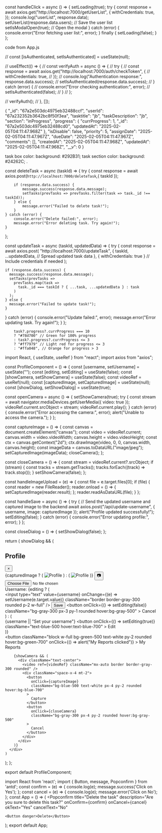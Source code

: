 const handleClick = async () => {
    setLoading(true);
    try {
      const response = await axios.get("http://localhost:7000/getUserList", {
        withCredentials: true,
      });
      console.log("userList", response.data);
      setUserList(response.data.users); // Save the user list
      setIsModalOpen(true); // Open the modal
    } catch (error) {
      console.error("Error fetching user list:", error);
    } finally {
      setLoading(false);
    }
  };  
  
  
  code from App.js
  
  // const [isAuthenticated, setIsAuthenticated] = useState(null); 

  // useEffect(() => {
  //   const verifyAuth = async () => {
  //     try {
  //       const response = await axios.get("http://localhost:7000/auth/checkToken", {
  //         withCredentials: true, 
  //       });
  //       console.log("Authentication response:", response.data.success);
  //       setIsAuthenticated(response.data.success);
  //     } catch (error) {
  //       console.error("Error checking authentication:", error);
  //       setIsAuthenticated(false);
  //     }
  //   };
  
  //   verifyAuth();
  // }, []);


  {
    "_id": "67a2e503dc4975eb32488ccf",
    "userId": "67a232352b3642bc8f50f3ea",
    "tasktitle": "jb",
    "taskDescription": "jb",
    "section": "inProgress",
    "progress": {
        "currProgress": 1,
        "_id": "67a2e503dc4975eb32488cd0",
        "updatedAt": "2025-02-05T04:11:47.968Z"
    },
    "isDisable": false,
    "priority": 5,
    "assignDate": "2025-02-05T04:11:47.967Z",
    "dueDate": "2025-02-05T04:11:47.967Z",
    "comments": [],
    "createdAt": "2025-02-05T04:11:47.968Z",
    "updatedAt": "2025-02-05T04:11:47.968Z",
    "__v": 0
}

task box color: background: #292B31;
task section color: background: #24262C;
.


const deleteTask = async (taskId) => {
    try {
        const response = await axios.post(`http://localhost:7000/deleteTask`,{ taskId });
        
        if (response.data.success) {
            message.success(response.data.message);
            setTasks(prevTasks => prevTasks.filter(task => task._id !== taskId)); 
        } else {
            message.error("Failed to delete task!");
        }
    } catch (error) {
        console.error("Delete failed:", error);
        message.error("Error deleting task. Try again!");
    }
};

const updateTask = async (taskId, updatedData) => {
  try {
    const response = await axios.post(
      "http://localhost:7000/updateTask",
      {
        taskId,
        ...updatedData, // Spread updated task data
      },
      { withCredentials: true } // Include credentials if needed
    );

    if (response.data.success) {
      message.success(response.data.message);
      setTasks(prevTasks =>
        prevTasks.map(task =>
          task._id === taskId ? { ...task, ...updatedData } : task
        )
      );
    } else {
      message.error("Failed to update task!");
    }
  } catch (error) {
    console.error("Update failed:", error);
    message.error("Error updating task. Try again!");
  }
};

        task?.progress?.currProgress === 10
        ? "#78d700" // Green for 100% progress
        : task?.progress?.currProgress <= 3
        ? "#ff7979" // Light red for progress <= 3
        : "#ffa048", // Orange for progress > 3




<!-- <Droppable droppableId="sections" type="section" direction="horizontal">
            {(provided) => (
              <div
                ref={provided.innerRef}
                {...provided.droppableProps}
                className="h-[84%] overflow-x-auto flex items-center gap-3 flex-nowrap w-full p-5">
                {userData.sections.map((elem, index) => (
                  <Draggable key={elem} draggableId={elem} index={index}>
                    {(provided) => (
                      <div
                        ref={provided.innerRef}
                        {...provided.draggableProps}
                        {...provided.dragHandleProps}>
                        <TaskSection sectionName={elem} mode={mode} reTrigger={setReTrigger} />
                      </div>
                    )}
                  </Draggable>
                ))}
                {provided.placeholder}
              </div>
            )}
          </Droppable> -->

<!-- import React, { useState, useRef } from "react";
import axios from "axios";

const ProfileComponent = () => {
  const [username, setUsername] = useState("");
  const [editing, setEditing] = useState(false);
  const [showCamera, setShowCamera] = useState(false);
  const videoRef = useRef(null);
  const [capturedImage, setCapturedImage] = useState(null);

  const openCamera = async () => {
    setShowCamera(true);
    try {
      const stream = await navigator.mediaDevices.getUserMedia({ video: true });
      videoRef.current.srcObject = stream;
      videoRef.current.play();
    } catch (error) {
      console.error("Error accessing the camera:", error);
      alert("Unable to access the camera.");
    }
  };

  const captureImage = () => {
    const canvas = document.createElement("canvas");
    const video = videoRef.current;
    canvas.width = video.videoWidth;
    canvas.height = video.videoHeight;
    const ctx = canvas.getContext("2d");
    ctx.drawImage(video, 0, 0, canvas.width, canvas.height);
    const imageData = canvas.toDataURL("image/jpeg");
    setCapturedImage(imageData);
    closeCamera();
  };

  const closeCamera = () => {
    const stream = videoRef.current?.srcObject;
    if (stream) {
      const tracks = stream.getTracks();
      tracks.forEach((track) => track.stop());
    }
    setShowCamera(false);
  };

  const handleSave = async () => {
    try {
      // Send the updated username and captured image to the backend
      await axios.post("/api/update-username", { username, image: capturedImage });
      alert("Profile updated successfully!");
      setEditing(false);
    } catch (error) {
      console.error("Error updating profile:", error);
    }
  };

  return (
    <div className="p-6 max-w-md mx-auto bg-white rounded-xl shadow-md space-y-4">
      <div className="flex justify-between items-center">
        <h2 className="text-xl font-bold">Profile</h2>
        <button
          className="text-red-500 hover:text-red-700"
          onClick={() => alert("Close button clicked")}
        >
          &times;
        </button>
      </div>
      <div className="text-center">
        <div className="relative inline-block">
          {capturedImage ? (
            <img
              src={capturedImage}
              alt="Profile"
              className="w-20 h-20 rounded-full mx-auto"
            />
          ) : (
            <img
              src="/default-avatar.png"
              alt="Profile"
              className="w-20 h-20 rounded-full mx-auto"
            />
          )}
          <button
            className="absolute bottom-0 right-0 bg-gray-800 text-white p-1 rounded-full"
            onClick={openCamera}
          >
            📷
          </button>
        </div>
      </div>
      <div>
        <label className="block text-gray-700">Username:</label>
        {editing ? (
          <div className="flex items-center space-x-2">
            <input
              type="text"
              value={username}
              onChange={(e) => setUsername(e.target.value)}
              className="border border-gray-300 rounded p-2 w-full"
            />
            <button
              onClick={handleSave}
              className="bg-blue-500 text-white px-3 py-1 rounded hover:bg-blue-700"
            >
              Save
            </button>
            <button
              onClick={() => setEditing(false)}
              className="bg-gray-300 px-3 py-1 rounded hover:bg-gray-500"
            >
              Cancel
            </button>
          </div>
        ) : (
          <div className="flex items-center justify-between">
            <span>{username || "Set your username"}</span>
            <button
              onClick={() => setEditing(true)}
              className="text-blue-500 hover:text-blue-700"
            >
              Edit
            </button>
          </div>
        )}
      </div>
      <button
        className="block w-full bg-green-500 text-white py-2 rounded hover:bg-green-700"
        onClick={() => alert("My Reports clicked")}
      >
        My Reports
      </button>

      {showCamera && (
        <div className="text-center">
          <video ref={videoRef} className="mx-auto border border-gray-300 rounded" />
          <div className="space-x-4 mt-2">
            <button
              onClick={captureImage}
              className="bg-blue-500 text-white px-4 py-2 rounded hover:bg-blue-700"
            >
              Capture
            </button>
            <button
              onClick={closeCamera}
              className="bg-gray-300 px-4 py-2 rounded hover:bg-gray-500"
            >
              Cancel
            </button>
          </div>
        </div>
      )}
    </div>
  );
};

export default ProfileComponent; -->


import React, { useState, useRef } from "react";
import axios from "axios";

const ProfileComponent = () => {
  const [username, setUsername] = useState("");
  const [editing, setEditing] = useState(false);
  const [showCamera, setShowCamera] = useState(false);
  const videoRef = useRef(null);
  const [capturedImage, setCapturedImage] = useState(null);
  const [showDialog, setShowDialog] = useState(true);

  const openCamera = async () => {
    setShowCamera(true);
    try {
      const stream = await navigator.mediaDevices.getUserMedia({ video: true });
      videoRef.current.srcObject = stream;
      videoRef.current.play();
    } catch (error) {
      console.error("Error accessing the camera:", error);
      alert("Unable to access the camera.");
    }
  };

  const captureImage = () => {
    const canvas = document.createElement("canvas");
    const video = videoRef.current;
    canvas.width = video.videoWidth;
    canvas.height = video.videoHeight;
    const ctx = canvas.getContext("2d");
    ctx.drawImage(video, 0, 0, canvas.width, canvas.height);
    const imageData = canvas.toDataURL("image/jpeg");
    setCapturedImage(imageData);
    closeCamera();
  };

  const closeCamera = () => {
    const stream = videoRef.current?.srcObject;
    if (stream) {
      const tracks = stream.getTracks();
      tracks.forEach((track) => track.stop());
    }
    setShowCamera(false);
  };

  const handleImageUpload = (e) => {
    const file = e.target.files[0];
    if (file) {
      const reader = new FileReader();
      reader.onload = () => {
        setCapturedImage(reader.result);
      };
      reader.readAsDataURL(file);
    }
  };

  const handleSave = async () => {
    try {
      // Send the updated username and captured image to the backend
      await axios.post("/api/update-username", { username, image: capturedImage });
      alert("Profile updated successfully!");
      setEditing(false);
    } catch (error) {
      console.error("Error updating profile:", error);
    }
  };

  const closeDialog = () => {
    setShowDialog(false);
  };

  return (
    showDialog && (
      <div className="p-6 max-w-md mx-auto bg-white rounded-xl shadow-md space-y-4">
        <div className="flex justify-between items-center">
          <h2 className="text-xl font-bold">Profile</h2>
          <button
            className="text-red-500 hover:text-red-700"
            onClick={closeDialog}
          >
            &times;
          </button>
        </div>
        <div className="text-center">
          <div className="relative inline-block">
            {capturedImage ? (
              <img
                src={capturedImage}
                alt="Profile"
                className="w-20 h-20 rounded-full mx-auto"
              />
            ) : (
              <img
                src="/default-avatar.png"
                alt="Profile"
                className="w-20 h-20 rounded-full mx-auto"
              />
            )}
            <button
              className="absolute bottom-0 right-0 bg-gray-800 text-white p-1 rounded-full"
              onClick={openCamera}
            >
              📷
            </button>
          </div>
          <input
            type="file"
            accept="image/*"
            onChange={handleImageUpload}
            className="mt-2 block w-full text-sm text-gray-500 file:mr-4 file:py-2 file:px-4 file:rounded file:border-0 file:text-sm file:font-semibold file:bg-blue-50 file:text-blue-700 hover:file:bg-blue-100"
          />
        </div>
        <div>
          <label className="block text-gray-700">Username:</label>
          {editing ? (
            <div className="flex items-center space-x-2">
              <input
                type="text"
                value={username}
                onChange={(e) => setUsername(e.target.value)}
                className="border border-gray-300 rounded p-2 w-full"
              />
              <button
                onClick={handleSave}
                className="bg-blue-500 text-white px-3 py-1 rounded hover:bg-blue-700"
              >
                Save
              </button>
              <button
                onClick={() => setEditing(false)}
                className="bg-gray-300 px-3 py-1 rounded hover:bg-gray-500"
              >
                Cancel
              </button>
            </div>
          ) : (
            <div className="flex items-center justify-between">
              <span>{username || "Set your username"}</span>
              <button
                onClick={() => setEditing(true)}
                className="text-blue-500 hover:text-blue-700"
              >
                Edit
              </button>
            </div>
          )}
        </div>
        <button
          className="block w-full bg-green-500 text-white py-2 rounded hover:bg-green-700"
          onClick={() => alert("My Reports clicked")}
        >
          My Reports
        </button>

        {showCamera && (
          <div className="text-center">
            <video ref={videoRef} className="mx-auto border border-gray-300 rounded" />
            <div className="space-x-4 mt-2">
              <button
                onClick={captureImage}
                className="bg-blue-500 text-white px-4 py-2 rounded hover:bg-blue-700"
              >
                Capture
              </button>
              <button
                onClick={closeCamera}
                className="bg-gray-300 px-4 py-2 rounded hover:bg-gray-500"
              >
                Cancel
              </button>
            </div>
          </div>
        )}
      </div>
    )
  );
};

export default ProfileComponent;










<!-- import React from 'react';
import { Tooltip } from 'antd';
const App = () => (
  <Tooltip title="prompt text">
    <span>Tooltip will show on mouse enter.</span>
  </Tooltip>
);
export default App; -->








import React from 'react';
import { Button, message, Popconfirm } from 'antd';
const confirm = (e) => {
  console.log(e);
  message.success('Click on Yes');
};
const cancel = (e) => {
  console.log(e);
  message.error('Click on No');
};
const App = () => (
  <Popconfirm
    title="Delete the task"
    description="Are you sure to delete this task?"
    onConfirm={confirm}
    onCancel={cancel}
    okText="Yes"
    cancelText="No"
  >
    <Button danger>Delete</Button>
  </Popconfirm>
);
export default App;